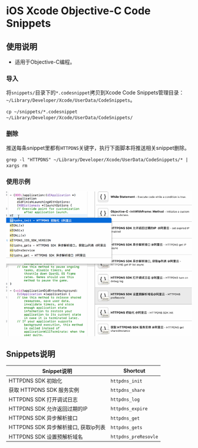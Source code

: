 # iOS Xcode Objective-C Code Snippets

## 使用说明

- 适用于Objective-C编程。

### 导入

将`snippets/`目录下的`*.codesnippet`拷贝到Xcode Code Snippets管理目录：`~/Library/Developer/Xcode/UserData/CodeSnippets`。

```
cp ~/snippets/*.codesnippet ~/Library/Developer/Xcode/UserData/CodeSnippets/
```

### 删除

推送每条snippet里都有`HTTPDNS`关键字，执行下面脚本将推送相关snippet删除。

```
grep -l "HTTPDNS" ~/Library/Developer/Xcode/UserData/CodeSnippets/* | xargs rm
```

### 使用示例

![](assets/httpdns_introduce.gif)

## Snippets说明


Snippet说明 | Shortcut
--- | ---
HTTPDNS SDK 初始化 | `httpdns_init`
获取 HTTPDNS SDK 服务实例 | `httpdns_share`
HTTPDNS SDK 打开调试日志 | `httpdns_log`
HTTPDNS SDK 允许返回过期的IP | `httpdns_expire`
HTTPDNS SDK 异步解析接口 | `httpdns_get`
HTTPDNS SDK 异步解析接口, 获取ip列表 | `httpdns_gets`
HTTPDNS SDK 设置预解析域名 | `httpdns_preResovle`

